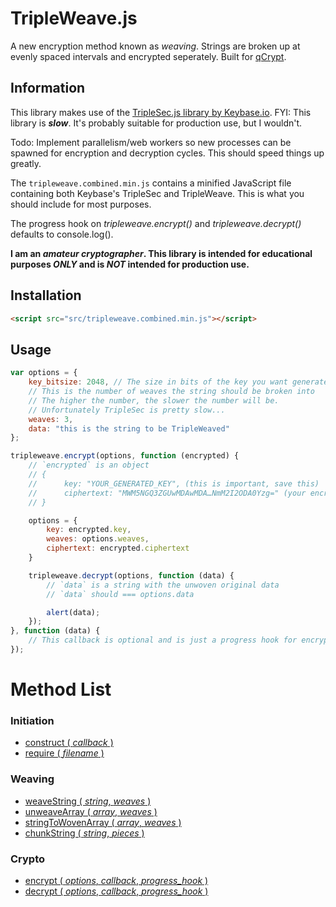 # TripleWeave.js
A new encryption method known as _weaving_. Strings are broken up at evenly spaced intervals and encrypted seperately. Built for [qCrypt](https://getqcrypt.com/).

## Information
This library makes use of the [TripleSec.js library by Keybase.io](https://keybase.io/triplesec/).
FYI: This library is **_slow_**. It's probably suitable for production use, but I wouldn't.

Todo: Implement parallelism/web workers so new processes can be spawned for encryption and decryption cycles. This should speed things up greatly.

The ```tripleweave.combined.min.js``` contains a minified JavaScript file containing both Keybase's TripleSec and TripleWeave. This is what you should include for most purposes.

The progress hook on _tripleweave.encrypt()_ and _tripleweave.decrypt()_ defaults to console.log().

**I am an _amateur cryptographer_. This library is intended for educational purposes _ONLY_ and is _NOT_ intended for production use.**

## Installation
```html
<script src="src/tripleweave.combined.min.js"></script>
```

## Usage
```javascript
var options = {
	key_bitsize: 2048, // The size in bits of the key you want generated
	// This is the number of weaves the string should be broken into
	// The higher the number, the slower the number will be.
	// Unfortunately TripleSec is pretty slow...
	weaves: 3,
	data: "this is the string to be TripleWeaved"
};

tripleweave.encrypt(options, function (encrypted) {
	// `encrypted` is an object
	// {
	//		key: "YOUR_GENERATED_KEY", (this is important, save this)	
	// 		ciphertext: "MWM5NGQ3ZGUwMDAwMDA…NmM2I2ODA0Yzg=" (your encrypted TripleWeave cipher)
	// }

	options = {
		key: encrypted.key,
		weaves: options.weaves,
		ciphertext: encrypted.ciphertext
	}

	tripleweave.decrypt(options, function (data) {
		// `data` is a string with the unwoven original data
		// `data` should === options.data

		alert(data);
	});
}, function (data) {
	// This callback is optional and is just a progress hook for encryption/decryption cycles
});
```

Method List
===========
### Initiation
- [construct ( *callback* )]()
- [require ( *filename* )]()

### Weaving
- [weaveString ( *string*, *weaves* )]()
- [unweaveArray ( *array*, *weaves* )]()
- [stringToWovenArray ( *array*, *weaves* )]()
- [chunkString ( *string*, *pieces* )]()

### Crypto
- [encrypt ( *options*, *callback*, *progress_hook* )]()
- [decrypt ( *options*, *callback*, *progress_hook* )]()